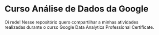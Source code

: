 # Curso Análise de Dados da Google

Oi rede! Nesse repositório quero compartilhar a minhas atividades realizadas durante o curso  Google Data Analytics Professional Certificate.



